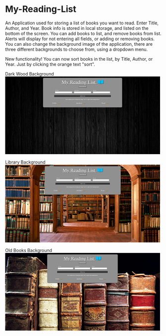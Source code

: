 # My-Reading-List
An Application used for storing a list of books you want to read. 
Enter Title, Author, and Year. 
Book info is stored in local storage, and listed on the bottom of the screen. 
You can add books to list, and remove books from list. 
Alerts will display for not entering all fields, or adding or removing books.
You can also change the background image of the application, there are three different backgrounds to choose from, using a dropdown menu.

New functionality! You can now sort books in the list, by Title, Author, or Year. Just by clicking the orange text "sort". 

Dark Wood Background
![](read-list-wd.png)

Library Background
![](read-list-lb.png)

Old Books Background
![](read-list-ob.png)




